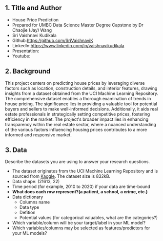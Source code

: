 ## 1. Title and Author

- House Price Prediction
- Prepared for UMBC Data Science Master Degree Capstone by Dr Chaojie (Jay) Wang
- Sri Vaishnavi Kudikala
- Github:https://github.com/SriVaishnaviK
- LinkedIn:https://www.linkedin.com/in/vaishnavikudikala
- Presentation:
- Youtube:
    
## 2. Background


This project centers on predicting house prices by leveraging diverse factors such as location, construction details, and interior features, drawing insights from a dataset obtained from the UCI Machine Learning Repository. The comprehensive dataset enables a thorough examination of trends in house pricing. The significance lies in providing a valuable tool for potential buyers and sellers to make well-informed decisions. Additionally, it aids real estate professionals in strategically setting competitive prices, fostering efficiency in the market. The project's broader impact lies in enhancing transparency within the real estate sector, where a nuanced understanding of the various factors influencing housing prices contributes to a more informed and responsive market.

## 3. Data 

Describe the datasets you are using to answer your research questions.

- The dataset originates from the UCI Machine Learning Repository and is sourced from [Kaggle](https://www.kaggle.com/datasets/astronautelvis/kc-house-data/data).
The dataset size is 832kB.
- Data shape: (21613, 22)
- Time period (for example, 2010 to 2020) if your data are time-bound
- **What does each row represent?(a patient, a school, a crime, etc.)**
- Data dictionary
  - Columns name
  - Data type
  - Defition
  - Potential values (for categorical valuables, what are the categories?)
- Which variable/column will be your target/label in your ML model?
- Which variables/columns may be selected as features/predictors for your ML models?
